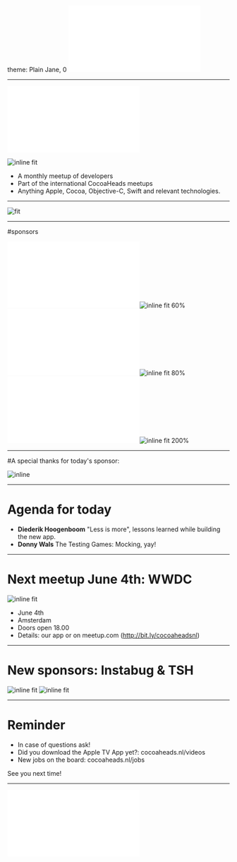 theme: Plain Jane, 0
 ![fit 150%](../../Logos/CocoaHeadsNL.pdf)

---

![right](../../Logos/CocoaHeadsNL.pdf)

![inline fit](../../Images/4.jpg)

- A monthly meetup of developers
- Part of the international CocoaHeads meetups
- Anything Apple, Cocoa, Objective-C, Swift and relevant technologies.

---

![fit](../../Images/swag.png)

---

#sponsors

![inline fit 60%](../../Logos/egeniq.pdf)![inline fit 60%](../../Logos/moneybird.png)
![inline fit 300%](../../Logos/xebia.pdf)![inline fit 80%](../../Logos/logo-nyon_black_website.png)
![inline fit 70%](../../Logos/payconiq.pdf)![inline fit 200%](../../Logos/achmea.jpg)

---

#A special thanks for today's sponsor:

![inline](../../Logos/schiphol.jpg)

---

# Agenda for today

- **Diederik Hoogenboom** "Less is more", lessons learned while building the new app.
- **Donny Wals**  The Testing Games: Mocking, yay!

---

# Next meetup June 4th: WWDC
![inline fit](../../Logos/Het_Parooltheater.jpg)

- June 4th
- Amsterdam
- Doors open 18.00
- Details: our app or on meetup.com (http://bit.ly/cocoaheadsnl)

---

# New sponsors: Instabug & TSH 
![inline fit](../../Logos/Hinstabug.jpg)
![inline fit](../../Logos/TSH_vertical_logo_black.png)

---

# Reminder

- In case of questions ask!
- Did you download the Apple TV App yet?: cocoaheads.nl/videos
- New jobs on the board: cocoaheads.nl/jobs

See you next time!

---

![fit](../../Logos/CocoaHeadsNL.pdf)
